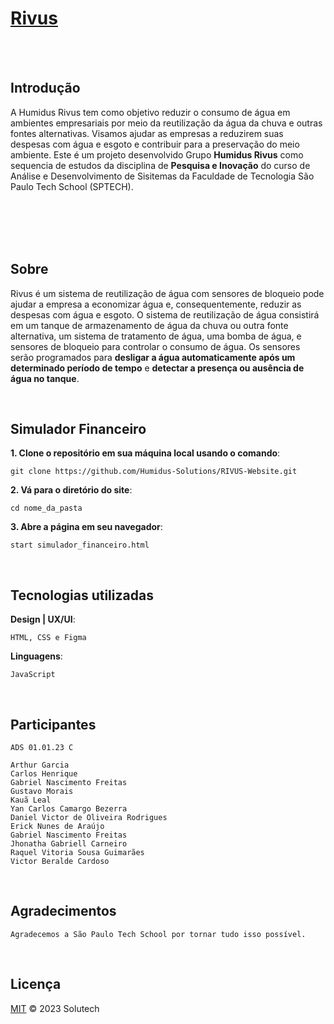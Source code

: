 # [Rivus](https://github.com/Humidus-Solutions/)

<br><br>

## Introdução

 A Humidus Rivus tem como objetivo reduzir o consumo de água em ambientes empresariais por meio da reutilização da água da chuva e outras fontes alternativas.
 Visamos ajudar as empresas a reduzirem suas despesas com água e esgoto e contribuir para a preservação do meio ambiente.
 Este é um projeto desenvolvido Grupo <b>Humidus Rivus</b> como sequencia de estudos da disciplina de <b>Pesquisa e Inovação</b> do curso de Análise e Desenvolvimento de Sisitemas da Faculdade de Tecnologia São Paulo Tech School (SPTECH).

<br><br><br><br>

## Sobre

Rivus é um sistema de reutilização de água com sensores de bloqueio pode ajudar a empresa a economizar água e, consequentemente, reduzir as despesas com água e esgoto. O sistema de reutilização de água consistirá em um tanque de armazenamento de água da chuva ou outra fonte alternativa, um sistema de tratamento de água, uma bomba de água, e sensores de bloqueio para controlar o consumo de água. Os sensores serão programados para <b>desligar a água automaticamente após um determinado período de tempo</b> e <b>detectar a presença ou ausência de água no tanque</b>.

<br>

## Simulador Financeiro

**1. Clone o repositório em sua máquina local usando o comando**:
```
git clone https://github.com/Humidus-Solutions/RIVUS-Website.git
```

**2. Vá para o diretório do site**:
```
cd nome_da_pasta
```
    
**3. Abre a página em seu navegador**:
```
start simulador_financeiro.html
```

<br>

## Tecnologias utilizadas
**Design | UX/UI**:
```
HTML, CSS e Figma

```
**Linguagens**:
```
JavaScript
```
    
<br>


## Participantes
    ADS 01.01.23 C
    
    Arthur Garcia
    Carlos Henrique
    Gabriel Nascimento Freitas
    Gustavo Morais
    Kauã Leal
    Yan Carlos Camargo Bezerra
    Daniel Victor de Oliveira Rodrigues
    Erick Nunes de Araújo
    Gabriel Nascimento Freitas
    Jhonatha Gabriell Carneiro
    Raquel Vitoria Sousa Guimarães
    Victor Beralde Cardoso
    
<br>

## Agradecimentos

    Agradecemos a São Paulo Tech School por tornar tudo isso possível. 
    
<br>

## Licença

[MIT](LICENSE) © 2023 Solutech 


